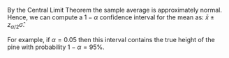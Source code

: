 
By the Central Limit Theorem the sample average is approximately normal. Hence, we can compute a $1-\alpha$ confidence interval for the mean as: $\bar{x} \pm z_{\alpha/2} \hat{\sigma}$. 

For example, if $\alpha=0.05$ then this interval contains the true height of the pine with probability $1-\alpha=95\%$.




